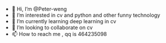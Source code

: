 - 👋 Hi, I’m @Peter-weng
- 👀 I’m interested in cv and python and other funny technology
- 🌱 I’m currently learning deep learning in cv
- 💞️ I’m looking to collaborate on cv
- 📫 How to reach me , qq is 464235098

<!---
Peter-weng/Peter-weng is a ✨ special ✨ repository because its `README.md` (this file) appears on your GitHub profile.
You can click the Preview link to take a look at your changes.
--->
